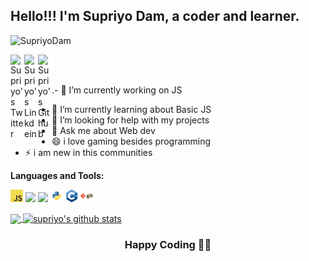 ## Hello!!!  I'm Supriyo Dam, a coder and learner.

<p align="left"> <img src="https://komarev.com/ghpvc/?username=SupriyoDam&label=Views&color=blue&style=plastic" alt="SupriyoDam" /> </p>

<a href="https://twitter.com/DamSupriyo">
  <img align="left" alt="Supriyo's Twitter" width="22px" src="https://cdn.jsdelivr.net/npm/simple-icons@v3/icons/twitter.svg" />
</a>
<a href="https://www.linkedin.com/in/supriyo-dam-302225189/">
  <img align="left" alt="Supriyo's Linkdein" width="22px" src="https://cdn.jsdelivr.net/npm/simple-icons@v3/icons/linkedin.svg" />
</a>
<a href="https://github.com/SupriyoDam">
  <img align="left" alt="Supriyo's Github" width="22px" src="https://cdn.jsdelivr.net/npm/simple-icons@v3/icons/github.svg" />
</a>

<br/>
<br/>



.- 🔭 I’m currently working on JS
- 🌱 I’m currently learning about Basic JS
- 🤔 I’m looking for help with my projects
- 💬 Ask me about Web dev
- 😄 i love gaming besides programming
- ⚡ i am new in this communities



**Languages and Tools:**  


<code><img height="20" src="https://raw.githubusercontent.com/github/explore/80688e429a7d4ef2fca1e82350fe8e3517d3494d/topics/javascript/javascript.png"></code>
<code><img height="20" src="https://camo.githubusercontent.com/3a61a49321fba37513904864aee93be1873b05f2cb84b9c13a5dfbb534ac17fa/68747470733a2f2f6564656e742e6769746875622e696f2f537570657254696e7949636f6e732f696d616765732f7376672f736173732e737667"></code>
<code><img height="20" src="https://upload.wikimedia.org/wikipedia/commons/thumb/1/10/CSS3_and_HTML5_logos_and_wordmarks.svg/791px-CSS3_and_HTML5_logos_and_wordmarks.svg.png"></code>
<code><img height="20" src="https://raw.githubusercontent.com/github/explore/80688e429a7d4ef2fca1e82350fe8e3517d3494d/topics/python/python.png"></code>
<code><img height="20" src="https://raw.githubusercontent.com/github/explore/80688e429a7d4ef2fca1e82350fe8e3517d3494d/topics/cpp/cpp.png"></code>
<code><img height="20" src="https://raw.githubusercontent.com/github/explore/80688e429a7d4ef2fca1e82350fe8e3517d3494d/topics/git/git.png"></code>

<a href="https://github.com/SupriyoDam">
  <img align="center" src="https://github-readme-stats.vercel.app/api/top-langs/?username=SupriyoDam&theme=dark&hide_langs_below=1" />
</a>
<a href="https://github.com/SupriyoDam">
 <img align="center" src="https://github-readme-stats.vercel.app/api?username=SupriyoDam&show_icons=true&theme=dark&line_height=27" alt="supriyo's github stats"/>
</a>

<div align="center">

### Happy Coding 👨‍💻

</div>
